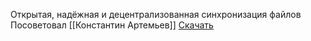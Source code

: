 
Открытая, надёжная и децентрализованная синхронизация файлов
Посоветовал [[Константин Артемьев]]
[Скачать](https://f-droid.org/ru/packages/com.nutomic.syncthingandroid/)
